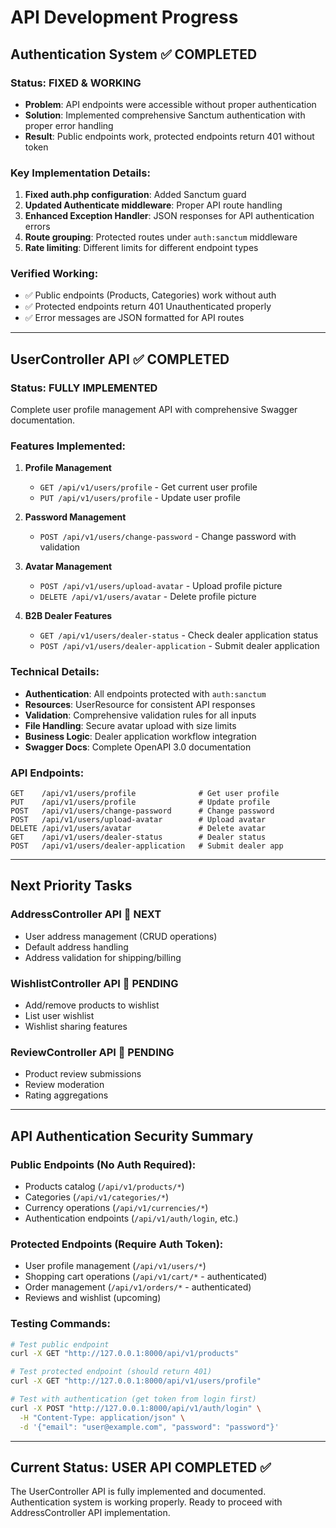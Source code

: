 # API Development Progress

## Authentication System ✅ COMPLETED

### Status: FIXED & WORKING
- **Problem**: API endpoints were accessible without proper authentication
- **Solution**: Implemented comprehensive Sanctum authentication with proper error handling
- **Result**: Public endpoints work, protected endpoints return 401 without token

### Key Implementation Details:
1. **Fixed auth.php configuration**: Added Sanctum guard
2. **Updated Authenticate middleware**: Proper API route handling
3. **Enhanced Exception Handler**: JSON responses for API authentication errors
4. **Route grouping**: Protected routes under `auth:sanctum` middleware
5. **Rate limiting**: Different limits for different endpoint types

### Verified Working:
- ✅ Public endpoints (Products, Categories) work without auth
- ✅ Protected endpoints return 401 Unauthenticated properly
- ✅ Error messages are JSON formatted for API routes

---

## UserController API ✅ COMPLETED

### Status: FULLY IMPLEMENTED
Complete user profile management API with comprehensive Swagger documentation.

### Features Implemented:
1. **Profile Management**
   - `GET /api/v1/users/profile` - Get current user profile
   - `PUT /api/v1/users/profile` - Update user profile

2. **Password Management**
   - `POST /api/v1/users/change-password` - Change password with validation

3. **Avatar Management**
   - `POST /api/v1/users/upload-avatar` - Upload profile picture
   - `DELETE /api/v1/users/avatar` - Delete profile picture

4. **B2B Dealer Features**
   - `GET /api/v1/users/dealer-status` - Check dealer application status
   - `POST /api/v1/users/dealer-application` - Submit dealer application

### Technical Details:
- **Authentication**: All endpoints protected with `auth:sanctum`
- **Resources**: UserResource for consistent API responses
- **Validation**: Comprehensive validation rules for all inputs
- **File Handling**: Secure avatar upload with size limits
- **Business Logic**: Dealer application workflow integration
- **Swagger Docs**: Complete OpenAPI 3.0 documentation

### API Endpoints:
```
GET    /api/v1/users/profile              # Get user profile
PUT    /api/v1/users/profile              # Update profile
POST   /api/v1/users/change-password      # Change password
POST   /api/v1/users/upload-avatar        # Upload avatar
DELETE /api/v1/users/avatar               # Delete avatar
GET    /api/v1/users/dealer-status        # Dealer status
POST   /api/v1/users/dealer-application   # Submit dealer app
```

---

## Next Priority Tasks

### AddressController API 🔄 NEXT
- User address management (CRUD operations)
- Default address handling
- Address validation for shipping/billing

### WishlistController API 🔄 PENDING
- Add/remove products to wishlist
- List user wishlist
- Wishlist sharing features

### ReviewController API 🔄 PENDING
- Product review submissions
- Review moderation
- Rating aggregations

---

## API Authentication Security Summary

### Public Endpoints (No Auth Required):
- Products catalog (`/api/v1/products/*`)
- Categories (`/api/v1/categories/*`)
- Currency operations (`/api/v1/currencies/*`)
- Authentication endpoints (`/api/v1/auth/login`, etc.)

### Protected Endpoints (Require Auth Token):
- User profile management (`/api/v1/users/*`)
- Shopping cart operations (`/api/v1/cart/*` - authenticated)
- Order management (`/api/v1/orders/*` - authenticated)
- Reviews and wishlist (upcoming)

### Testing Commands:
```bash
# Test public endpoint
curl -X GET "http://127.0.0.1:8000/api/v1/products"

# Test protected endpoint (should return 401)
curl -X GET "http://127.0.0.1:8000/api/v1/users/profile"

# Test with authentication (get token from login first)
curl -X POST "http://127.0.0.1:8000/api/v1/auth/login" \
  -H "Content-Type: application/json" \
  -d '{"email": "user@example.com", "password": "password"}'
```

---

## Current Status: USER API COMPLETED ✅

The UserController API is fully implemented and documented. Authentication system is working properly. Ready to proceed with AddressController API implementation.